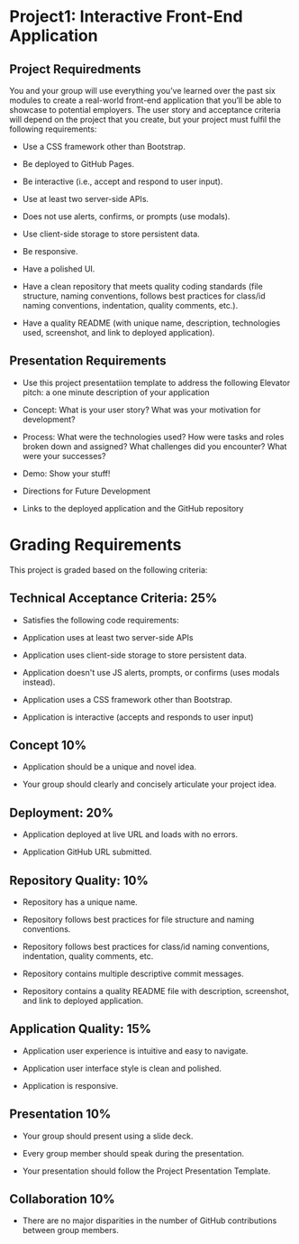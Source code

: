 # Project1: Interactive Front-End Application

## Project Requiredments

You and your group will use everything you’ve learned over the past six modules to create a real-world front-end application that you’ll be able to showcase to potential employers. The user story and acceptance criteria will depend on the project that you create, but your project must fulfil the following requirements:

- Use a CSS framework other than Bootstrap.

- Be deployed to GitHub Pages.

- Be interactive (i.e., accept and respond to user input).

- Use at least two server-side APIs.

- Does not use alerts, confirms, or prompts (use modals).

- Use client-side storage to store persistent data.

- Be responsive.

- Have a polished UI.

- Have a clean repository that meets quality coding standards (file structure, naming conventions, follows best practices for class/id naming conventions, indentation, quality comments, etc.).

- Have a quality README (with unique name, description, technologies used, screenshot, and link to deployed application).

## Presentation Requirements

- Use this project presentatiion template to address the following
Elevator pitch: a one minute description of your application

- Concept: What is your user story? What was your motivation for development?

- Process: What were the technologies used? How were tasks and roles broken down and assigned? What challenges did you encounter? What were your successes?

- Demo: Show your stuff!

- Directions for Future Development

- Links to the deployed application and the GitHub repository

# Grading Requirements

This project is graded based on the following criteria:

## Technical Acceptance Criteria: 25%

- Satisfies the following code requirements:

- Application uses at least two server-side APIs

- Application uses client-side storage to store persistent data.

- Application doesn't use JS alerts, prompts, or confirms (uses modals instead).

- Application uses a CSS framework other than Bootstrap.

- Application is interactive (accepts and responds to user input)

## Concept 10%

- Application should be a unique and novel idea.

- Your group should clearly and concisely articulate your project idea.

## Deployment: 20%

- Application deployed at live URL and loads with no errors.

- Application GitHub URL submitted.

## Repository Quality: 10%

- Repository has a unique name.

- Repository follows best practices for file structure and naming conventions.

- Repository follows best practices for class/id naming conventions, indentation, quality comments, etc.

- Repository contains multiple descriptive commit messages.

- Repository contains a quality README file with description, screenshot, and link to deployed application.

## Application Quality: 15%

- Application user experience is intuitive and easy to navigate.

- Application user interface style is clean and polished.

- Application is responsive.

## Presentation 10%

- Your group should present using a slide deck.

- Every group member should speak during the presentation.

- Your presentation should follow the Project Presentation Template.

## Collaboration 10%

- There are no major disparities in the number of GitHub contributions between group members.
